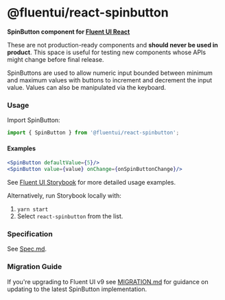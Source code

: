# @fluentui/react-spinbutton

**SpinButton component for [Fluent UI React](https://react.fluentui.dev/)**

These are not production-ready components and **should never be used in product**. This space is useful for testing new components whose APIs might change before final release.

SpinButtons are used to allow numeric input bounded between minimum and maximum values with buttons to increment and decrement the input value. Values can also be manipulated via the keyboard.

### Usage

Import SpinButton:

```js
import { SpinButton } from '@fluentui/react-spinbutton';
```

#### Examples

```jsx
<SpinButton defaultValue={5}/>
<SpinButton value={value} onChange={onSpinButtonChange}/>
```

See [Fluent UI Storybook](https://react.fluentui.dev/) for more detailed usage examples.

Alternatively, run Storybook locally with:

1. `yarn start`
2. Select `react-spinbutton` from the list.

### Specification

See [Spec.md](./Spec.md).

### Migration Guide

If you're upgrading to Fluent UI v9 see [MIGRATION.md](./MIGRATION.md) for guidance on updating to the latest SpinButton implementation.
